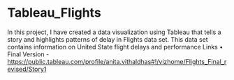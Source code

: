 # Tableau_Flights
In this project, I have created a data visualization using Tableau that tells a story and highlights patterns of delay in Flights data set. This data set contains information on United State flight delays and performance
Links
•	Final Version - https://public.tableau.com/profile/anita.vithaldhas#!/vizhome/Flights_Final_revised/Story1

